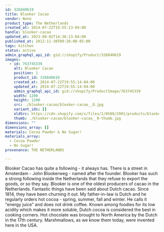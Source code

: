 ```yaml
---
id: 326840619
title: Blooker Cacao
vendor: None
product_type: The Netherlands
created_at: 2014-07-22T19:55:13-04:00
handle: blooker-cacao
updated_at: 2023-08-02T14:36:13-04:00
published_at: 2012-11-30T09:26:00-05:00
tags: kitchen
status: active
admin_graphql_api_id: gid://shopify/Product/326840619
images:
  - id: 763745339
    alt: Blooker Cacao
    position: 1
    product_id: 326840619
    created_at: 2014-07-22T19:55:14-04:00
    updated_at: 2014-07-22T19:55:14-04:00
    admin_graphql_api_id: gid://shopify/ProductImage/763745339
    width: 1200
    height: 1200
    src: ./blooker-cacao/blooker-cacao__0.jpg
    variant_ids: []
    oldSrc: https://cdn.shopify.com/s/files/1/0589/2901/products/blooker.jpeg?v=1406073314
    thumb: ./blooker-cacao/blooker-cacao__0-thumb.jpg
dimensions: ""
dimensions_array: []
materials: Cocoa Powder & No Sugar!
materials_array:
  - Cocoa Powder
  - No Sugar!
provenance: THE NETHERLANDS

---
```


Blooker Cacao has quite a following - it always has. There is a street in Amsterdam - John Blookerweg - named after the founder. Blooker has such a strong following inside the Netherlands that they refuse to export the goods, or so they say. Blooker is one of the oldest producers of cacao in the Netherlands. Fantastic things have been said about Dutch cacao. Since 1814, they have been churning it out. My father-in-law is Dutch and he regularly orders hot cocoa - spring, summer, fall and winter. He calls it "energy juice" and does not drink coffee. Known among foodies for its low acidity which makes it more soluble, Dutch cocoa is considered the best in cooking corners. Hot chocolate was brought to North America by the Dutch in the 17th century. Marshmallows, as we know them today, were invented here in the USA.